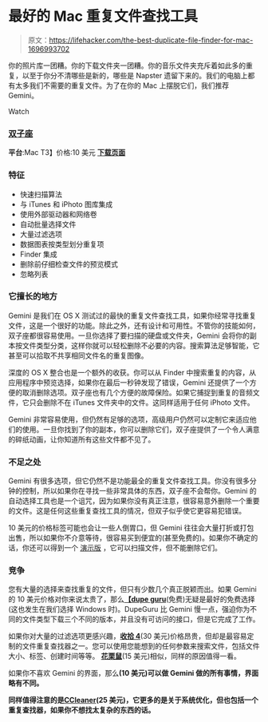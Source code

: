 # 最好的 Mac 重复文件查找工具

> 原文：<https://lifehacker.com/the-best-duplicate-file-finder-for-mac-1696993702>

你的照片库一团糟。你的下载文件夹一团糟。你的音乐文件夹充斥着如此多的重复，以至于你分不清哪些是新的，哪些是 Napster 遗留下来的。我们的电脑上都有太多我们不需要的重复文件。为了在你的 Mac 上摆脱它们，我们推荐 Gemini。

Watch

### [双子座](http://macpaw.com/gemini)

**平台**:Mac
T3】价格:10 美元
[**下载页面**](http://macpaw.com/gemini/mas?url=https://itunes.apple.com/us/app/gemini-the-duplicate-finder/id463541543?mt=12&uo=4&at=11l4D7&ct=gemini%7Csite%7Cwww.macworld.com)

### 特征

*   快速扫描算法
*   与 iTunes 和 iPhoto 图库集成
*   使用外部驱动器和网络卷
*   自动批量选择文件
*   大量过滤选项
*   数据图表按类型划分重复项
*   Finder 集成
*   删除前仔细检查文件的预览模式
*   忽略列表

### 它擅长的地方

Gemini 是我们在 OS X 测试过的最快的重复文件查找工具，如果你经常寻找重复文件，这是一个很好的功能。除此之外，还有设计和可用性。不管你的技能如何，双子座都很容易使用。一旦你选择了要扫描的硬盘或文件夹，Gemini 会将你的副本按文件类型分类，这样你就可以轻松删除不必要的内容。搜索算法足够智能，它甚至可以拾取不共享相同文件名的重复图像。

深度的 OS X 整合也是一个额外的收获。你可以从 Finder 中搜索重复的内容，从应用程序中预览选择，如果你在最后一秒钟发现了错误，Gemini 还提供了一个方便的取消删除选项。双子座也有几个方便的故障保险。如果它捕捉到重复的音频文件，它只会删除不在 iTunes 文件夹中的文件。这同样适用于任何 iPhoto 文件。

Gemini 非常容易使用，但仍然有足够的选项，高级用户仍然可以定制它来适应他们的使用。一旦你找到了你的副本，你可以删除它们，双子座提供了一个令人满意的碎纸动画，让你知道所有这些文件都不见了。

### 不足之处

Gemini 有很多选项，但它仍然不是功能最全的重复文件查找工具。你没有很多分钟的控制，所以如果你在寻找一些非常具体的东西，双子座不会帮你。Gemini 的自动选择工具也是一个诅咒，因为如果你没有真正注意，很容易意外删除一个重要的文件。这是任何这些重复查找工具的情况，但双子似乎使它更容易犯错误。

10 美元的价格标签可能也会让一些人倒胃口，但 Gemini 往往会大量打折或打包出售，所以如果你不介意等待，很容易买到便宜的(甚至免费的)。如果你不确定的话，你还可以得到一个 [演示版](http://macpaw.com/gemini) ，它可以扫描文件，但不能删除它们。

### 竞争

您有大量的选择来查找重复的文件，但只有少数几个真正脱颖而出。如果 Gemini 的 10 美元价格对你来说太贵了，那么[**【dupe guru**](http://www.hardcoded.net/dupeguru/)(免费)无疑是最好的免费选择(这也发生在我们选择 Windows 时)。DupeGuru 比 Gemini 慢一点，强迫你为不同的文件类型下载三个不同的版本，并且没有可访问的接口，但是它完成了工作。

如果你对大量的过滤选项更感兴趣，[**收拾 4**](http://www.hyperbolicsoftware.com/TidyUp.html)(30 美元)价格昂贵，但却是最容易定制的文件重复查找器之一。您可以使用您能想到的任何参数来搜索文件，包括文件大小、标签、创建时间等等。 [**花栗鼠**](https://itunes.apple.com/us/app/chipmunk/id405502331?mt=12&ls=1)(15 美元)相似，同样的原因值得一看。

如果你不喜欢 Gemini 的界面，那么[](https://itunes.apple.com/us/app/the-duplicate-finder/id654667344?mt=12)**(10 美元)可以做 Gemini 做的所有事情，界面略有不同。**

**同样值得注意的是[**CCleaner**](https://www.piriform.com/ccleaner)(25 美元)，它更多的是关于系统优化，但也包括一个重复查找器，如果你不想找太复杂的东西的话。**